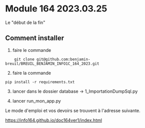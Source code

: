 # Module 164 2023.03.25


Le "début de la fin"

## Comment installer

1. faire le commande 
```shell
    git clone git@github.com:benjamin-breuil/BREUIL_BENJAMIN_INFO1C_164_2023.git
```

2. faire la commande
```shell
pip install -r requirements.txt
```

3. lancer dans le dossier database -> 1_ImportationDumpSql.py


4. lancer run_mon_app.py

Le mode d'emploi et vos devoirs se trouvent à l'adresse suivante.

https://info164.github.io/doc164ver1/index.html